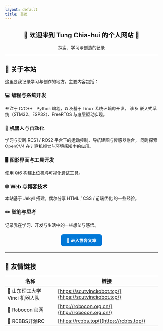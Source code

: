 ```yaml
---
layout: default
title: 首页
---
```


<div align="center">

<h2>🌟 欢迎来到 <b>Tung Chia-hui 的个人网站</b> 👋</h2>
探索、学习与创造的记录

</div>

---

## 🧠 关于本站

这里是我记录学习与创作的地方，主要内容包括：

### 💻 编程与系统开发
专注于 C/C++、Python 编程，以及基于 Linux 系统环境的开发。
涉及 嵌入式系统（STM32、ESP32）、FreeRTOS 与底层驱动实现。

### 🤖 机器人与自动化
学习与实践 ROS1 / ROS2 平台下的运动控制、导航建图与传感器融合，
同时探索 OpenCV4 在计算机视觉与环境感知中的应用。

### 🖥️ 图形界面与工具开发
使用 Qt6 构建上位机与可视化调试工具。

### 🌐 Web 与博客技术
本站基于 Jekyll 搭建，偶尔分享 HTML / CSS / 前端优化 的一些经验。

### ✏️ 随笔与思考
记录我在学习、开发与生活中的一些想法与感悟。

<div align="center" style="margin: 20px 0;">
  <a href="{{ '/blog/' | relative_url }}" class="btn" style="display:inline-block; padding:10px 20px; border-radius:8px; background:#0078D7; color:white; text-decoration:none; font-weight:bold;">
    🚀 进入博客文章
  </a>
</div>

---

## 🤝 友情链接

| 名称 | 链接 |
|------|------|
| 🤖 山东理工大学 Vinci 机器人队 | [https://sdutvincirobot.top/](https://sdutvincirobot.top/) |
| 🤖 Robocon 官网 | [http://robocon.org.cn/](http://robocon.org.cn/) |
| 🔧 RCBBS开源RC | [https://rcbbs.top/](https://rcbbs.top/) |